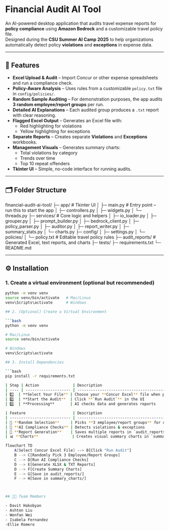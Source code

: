 # Financial Audit AI Tool

An AI-powered desktop application that audits travel expense reports for **policy compliance** using **Amazon Bedrock** and a customizable travel policy file.  
Designed during the **CSU Summer AI Camp 2025** to help organizations automatically detect policy **violations** and **exceptions** in expense data.

---

## 📌 Features

- **Excel Upload & Audit** – Import Concur or other expense spreadsheets and run a compliance check.  
- **Policy-Aware Analysis** – Uses rules from a customizable `policy.txt` file in `config/policies/`.  
- **Random Sample Auditing** – For demonstration purposes, the app audits **3 random employee/report groups** per run.  
- **Detailed AI Explanations** – Each audited group produces a `.txt` report with clear reasoning.  
- **Flagged Excel Output** – Generates an Excel file with:
  - Red highlighting for violations  
  - Yellow highlighting for exceptions  
- **Separate Reports** – Creates separate **Violations** and **Exceptions** workbooks.  
- **Management Visuals** – Generates summary charts:
  - Total violations by category  
  - Trends over time  
  - Top 10 repeat offenders  
- **Tkinter UI** – Simple, no-code interface for running audits.

---

## 🗂 Folder Structure

financial-audit-ai-tool/
├─ app/ # Tkinter UI
│ ├─ main.py # Entry point – run this to start the app
│ ├─ controllers.py
│ ├─ widgets.py
│ └─ threads.py
├─ services/ # Core logic and helpers
│ ├─ io_loader.py
│ ├─ grouper.py
│ ├─ prompt_builder.py
│ ├─ bedrock_client.py
│ ├─ policy_parser.py
│ ├─ auditor.py
│ ├─ report_writer.py
│ ├─ summary_stats.py
│ └─ charts.py
├─ config/
│ ├─ settings.py
│ └─ policies/
│ └─ policy.txt # Editable travel policy rules
├─ audit_reports/ # Generated Excel, text reports, and charts
├─ tests/
├─ requirements.txt
└─ README.md


---

## ⚙️ Installation

### 1. Create a virtual environment (optional but recommended)
```bash
python -m venv venv
source venv/bin/activate   # Mac/Linux
venv\Scripts\activate      # Windows

## 2. (Optional) Create a Virtual Environment

```bash
python -m venv venv

# Mac/Linux
source venv/bin/activate

# Windows
venv\Scripts\activate

## 3. Install Dependencies

```bash
pip install -r requirements.txt

| Step | Action               | Description                                     |
| ---- | -------------------- | ----------------------------------------------- |
| 1️⃣  | **Select Your File** | Choose your **Concur Excel** file when prompted |
| 2️⃣  | **Start the Audit**  | Click **`Run Audit`** in the UI                 |
| 3️⃣  | **Processing**       | AI checks data and generates reports            |

| Feature                     | Description                                          |
| --------------------------- | ---------------------------------------------------- |
| 🎯 **Random Selection**     | Picks **3 employee/report groups** for demonstration |
| 🤖 **AI Compliance Checks** | Detects violations & exceptions                      |
| 📂 **Report Generation**    | Saves multiple reports in `audit_reports/`           |
| 📊 **Charts**               | Creates visual summary charts in `summary_charts/`   |

flowchart TD
    A[Select Concur Excel File] --> B[Click "Run Audit"]
    B --> C[Randomly Pick 3 Employee/Report Groups]
    C --> D[Run AI Compliance Checks]
    D --> E[Generate XLSX & TXT Reports]
    D --> F[Create Summary Charts]
    E --> G[Save in audit_reports/]
    F --> H[Save in summary_charts/]



## 👨‍💻 Team Members

- Davit Hakobyan  
- Ashton Liu  
- Wenfan Wei  
- Isabela Fernandez
-Ellie Romero
